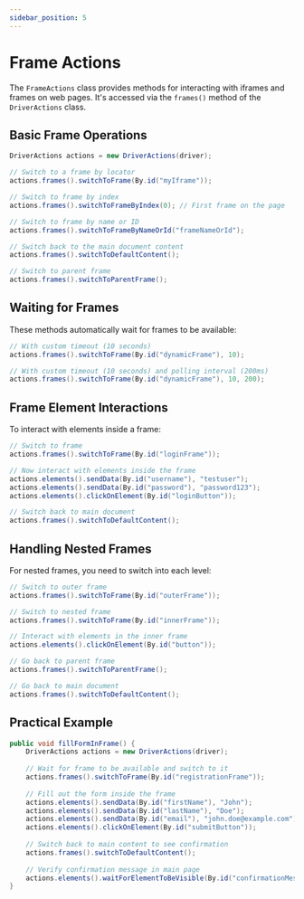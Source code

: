 ```yaml
---
sidebar_position: 5
---
```


# Frame Actions

The `FrameActions` class provides methods for interacting with iframes and frames on web pages. It's accessed via the `frames()` method of the `DriverActions` class.

## Basic Frame Operations

```java
DriverActions actions = new DriverActions(driver);

// Switch to a frame by locator
actions.frames().switchToFrame(By.id("myIframe"));

// Switch to frame by index
actions.frames().switchToFrameByIndex(0); // First frame on the page

// Switch to frame by name or ID
actions.frames().switchToFrameByNameOrId("frameNameOrId");

// Switch back to the main document content
actions.frames().switchToDefaultContent();

// Switch to parent frame
actions.frames().switchToParentFrame();
```

## Waiting for Frames

These methods automatically wait for frames to be available:

```java
// With custom timeout (10 seconds)
actions.frames().switchToFrame(By.id("dynamicFrame"), 10);

// With custom timeout (10 seconds) and polling interval (200ms)
actions.frames().switchToFrame(By.id("dynamicFrame"), 10, 200);
```

## Frame Element Interactions

To interact with elements inside a frame:

```java
// Switch to frame
actions.frames().switchToFrame(By.id("loginFrame"));

// Now interact with elements inside the frame
actions.elements().sendData(By.id("username"), "testuser");
actions.elements().sendData(By.id("password"), "password123");
actions.elements().clickOnElement(By.id("loginButton"));

// Switch back to main document
actions.frames().switchToDefaultContent();
```

## Handling Nested Frames

For nested frames, you need to switch into each level:

```java
// Switch to outer frame
actions.frames().switchToFrame(By.id("outerFrame"));

// Switch to nested frame
actions.frames().switchToFrame(By.id("innerFrame"));

// Interact with elements in the inner frame
actions.elements().clickOnElement(By.id("button"));

// Go back to parent frame
actions.frames().switchToParentFrame();

// Go back to main document
actions.frames().switchToDefaultContent();
```

## Practical Example

```java
public void fillFormInFrame() {
    DriverActions actions = new DriverActions(driver);
    
    // Wait for frame to be available and switch to it
    actions.frames().switchToFrame(By.id("registrationFrame"));
    
    // Fill out the form inside the frame
    actions.elements().sendData(By.id("firstName"), "John");
    actions.elements().sendData(By.id("lastName"), "Doe");
    actions.elements().sendData(By.id("email"), "john.doe@example.com");
    actions.elements().clickOnElement(By.id("submitButton"));
    
    // Switch back to main content to see confirmation
    actions.frames().switchToDefaultContent();
    
    // Verify confirmation message in main page
    actions.elements().waitForElementToBeVisible(By.id("confirmationMessage"));
}
``` 